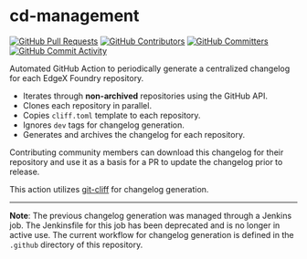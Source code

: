 # cd-management
[![GitHub Pull Requests](https://img.shields.io/github/issues-pr-raw/edgexfoundry/cd-management)](https://github.com/edgexfoundry/cd-management/pulls) 
[![GitHub Contributors](https://img.shields.io/github/contributors/edgexfoundry/cd-management)](https://github.com/edgexfoundry/cd-management/contributors) 
[![GitHub Committers](https://img.shields.io/badge/team-committers-green)](https://github.com/orgs/edgexfoundry/teams/devops-core-team/members) 
[![GitHub Commit Activity](https://img.shields.io/github/commit-activity/m/edgexfoundry/cd-management)](https://github.com/edgexfoundry/cd-management/commits)

Automated GitHub Action to periodically generate a centralized changelog for each EdgeX Foundry repository.

- Iterates through **non-archived** repositories using the GitHub API.
- Clones each repository in parallel.
- Copies `cliff.toml` template to each repository.
- Ignores `dev` tags for changelog generation.
- Generates and archives the changelog for each repository.

Contributing community members can download this changelog for their repository and use it as a basis for a PR to update the changelog prior to release.

This action utilizes [git-cliff](https://github.com/orhun/git-cliff) for changelog generation.

---

**Note**: The previous changelog generation was managed through a Jenkins job. The Jenkinsfile for this job has been deprecated and is no longer in active use. The current workflow for changelog generation is defined in the `.github` directory of this repository.
